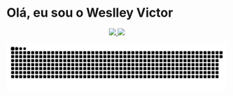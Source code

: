 <h1>Olá, eu sou o Weslley Victor</h1>
<div align="center">
  <a href="https://github.com/wezlley">
  <img height="180em" src="https://github-readme-stats.vercel.app/api?username=wezlley&show_icons=true&theme=dracula&include_all_commits=true&count_private=true"/>
  <img height="150em" src="https://github-readme-stats.vercel.app/api/top-langs/?username=wezlley&layout=compact&langs_count=7&theme=dracula"/>
</div>
 
  
<div> 
 
  ![Snake animation](https://github.com/wezlley/wezlley/blob/output/github-contribution-grid-snake.svg)
 
</div>
